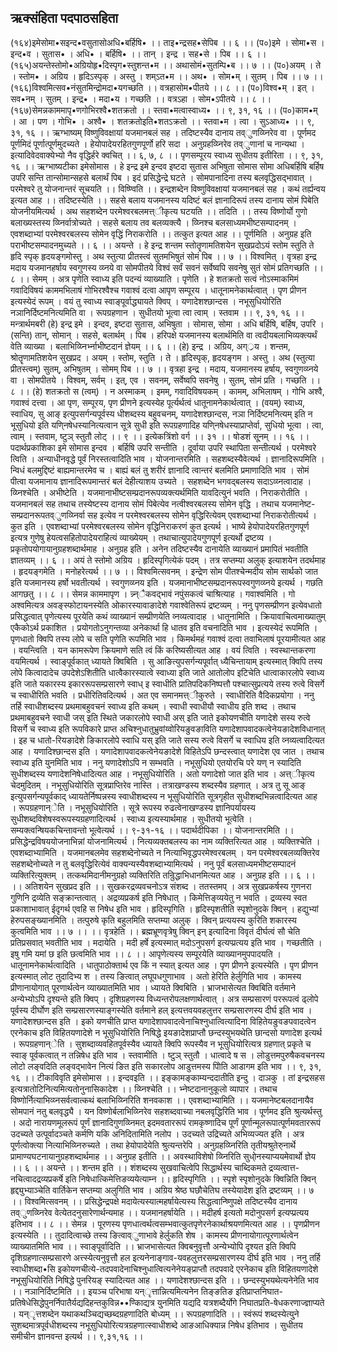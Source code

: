 ## ऋक्संहिता पदपाठसहिता
(१६४)इमेसोमा•सइन्द•वसुतासोअधि•बर्हिषि• ।। ताइ•न्द्रसह•सेपिब ।। ६ ।।
(प०)इमे । सोमा•स । इन्द•व । सुतास• । अधि• । बर्हिषि• ।। तान् । इन्द्र । सह•से । पिब ।। ६ ।।
(१६५)अयन्तेस्तोमो•अग्रियोहृ•दिस्पृग•स्तुशन्त•म ।। अथासोमं•सुतम्पि•ब ।। ७ ।।
(प०)अयम् । ते । स्तोम• । अग्रिय । हृदिऽस्पृक् । अस्तु । शम्ऽत•म ।। अथ• । सोम•म् । सुतम् । पिब ।। ७ ।।
(१६६)विश्वमित्सव•नंसुतमिन्द्रोमदा•यगच्छति ।। वत्रहासोम•पीतये ।। ८ ।।
(प०)विश्व•म् । इत् । सव•नम् । सुतम् । इन्द्र• । मदा•य । गच्छति ।। वत्रऽहा । सोम•ऽपीतये ।। ८ ।।
(१६७)सेमन्नकाममापृ•णगोभिरश्वै•शतक्रतो ।। स्तवा•मत्वास्वाध्य• ।। ९, ३१, १६ ।।
(प०)काम•म् । आ । पण । गोभि• । अश्वै• । शतक्रतोइति•शतऽक्रतो ।। स्तवा•म । त्वा । सुऽआध्य• ।। ९, ३१, १६ ।।
ऋग्भाष्यम्
विष्णुविवक्षायां यजमानबलं सह ।
तदिष्टस्यैव दानाय तव्ुणव्य्निरेव वा ।
पूर्णमद पूर्णमिदं पूर्णात्पूर्णमुदच्यते ।
हेयोपादेयरहितगुणपूर्णो हरि सदा ।
अनुग्रहव्य्निरेव तव्ुणानां च नान्यथा । 
इत्यादिवेदवाक्येभ्यो नैव वृद्धिर्हरे क्वचित् ।। ६, ७, ८ ।।
पृणसम्पूरय स्वाध्य सुधीतय इतीरिता ।। ९, ३१, १६ ।।
ऋग्भाष्यटीका
इमेसोमास । हे इन्द्र इमे इन्दव इष्टदा सुतास अभिषुता सोमास सोमा अधिबर्हिषि बर्हिष उपरि सन्ति तान्सोमान्सहसे बलार्थं पिब । इदं प्रसिद्धेन्द्रे घटते । सोमपानादिना तस्य बलवृद्धिसद्भावात् । परमेश्वरे तु योजनान्तरं सूचयति ।। विष्ण्विति ।। इन्द्रशब्देन विष्णुविवक्षायां यजमानबलं सह । कथं तर्ह्यन्वय इत्यत आह ।। तदिष्टस्येति ।। सहसे बलाय यजमानस्य यदिष्टं बलं ज्ञानादिरूपं तस्य दानाय सोमं पिबेति योजनीयमित्यर्थ । अथ सहशब्देन परमेश्वरबलमत्त्ीकृत्य घटयति ।। तदिति ।। तस्य विष्णोर्यो गुणो बलाख्यस्तस्य व्य्निर्वात्रोच्यते । सहसे बलाय तव बलव्यक्त्यै । व्य्निश्च बलसाध्यमभीष्टसम्पादनम् । एवशब्दाभ्यां परमेश्वरबलस्य सोमेन वृद्धिं निराकरोति ।। तत्कुत इत्यत आह ।। पूर्णमिति । अनुग्रह इति पराभीष्टसम्पादनमुच्यते ।। ६ ।।
अयन्ते । हे इन्द्र शन्तम स्तोतॄणामतिशयेन सुखप्रदोऽयं स्तोम स्तुति ते हृदि स्पृक् हृदयङ्गमोस्तु । अथ स्तुत्या प्रीतस्त्वं सुतमभिषुतं सोमं पिब ।। ७ ।।
विश्वमित् । वृत्रहा इन्द्र मदाय यजमानहर्षाय स्वगुणस्य व्य्नये वा सोमपीतये विश्वं सर्वं सवनं सर्वेष्वपि सवनेषु सुतं सोमं प्रतिगच्छति ।। ८ ।।
सेमम् । अत्र पृणेति स्वाध्य इति पदन्यं व्याख्याति । पृणेति । हे शतक्रतो सत्वं नोऽस्माकमिमं गवादिविषयं काममभिलाषं गोभिरश्वैश्च गवाश्वं दत्वा आपृण सम्पूरय । धातूनामनेकार्थत्वात् । पृण प्रीणन इत्यस्येदं रूपम् । वयं तु स्वाध्य स्वाङ्पूर्वाद्ध्यायते क्विप् । यणादेशश्छान्दस । नभूसुधियोरिति नञानिर्दिष्टमनित्यमिति वा । रूपग्रहणान । सुधीतयो भूत्वा त्वा त्वाम् । स्तवाम ।। ९, ३१, १६ ।।
मन्त्रार्थमबरी
(हे) इन्द्र इमे । इन्दव, इष्टदा सुतास, अभिषुता । सोमास, सोमा । अधि बर्हिषि, बर्हिष, उपरि । (सन्ति) तान्, सोमान् । सहसे, बलार्थम् । पिब । हरिपक्षे यजमानस्य बलार्थमिति वा त्वदीयबलाभिव्यक्त्यर्थं वेति व्याख्या । बलाभिव्य्निर्भ्नाभीष्टदानं ज्ञेयम् ।। ६ ।।
(हे) इन्द्र । अग्रिय, अग््रय । शन्तम, श्रोतॄणामतिशयेन सुखप्रद । अयम् । स्तोम, स्तुति । ते । हृदिस्पृक्, हृदयङ्गम । अस्तु । अथ (स्तुत्या प्रीतस्त्वम्) सुतम्, अभिषुतम् । सोमम् पिब ।। ७ ।।
वृत्रहा इन्द्र । मदाय, यजमानस्य हर्षाय, स्वगुणव्य्नये वा । सोमपीतये । विश्वम्, सर्वम् । इत्, एव । सवनम्, सर्वेष्वपि सवनेषु । सुतम्, सोमं प्रति । गच्छति ।। ८ ।।
(हे) शतक्रतो स (त्वम्) । न अस्माकम् । इमम्, गवादिविषयकम् । कामम्, अभिलाषम् । गोभि अश्वै, गवाश्वं दत्त्वा । आ पृण, सम्पूरय, पृण प्रीणने इत्यस्येह पूर्त्यर्थत्वं धातूनामनेकार्थत्वात् । (वयम्) स्वाध्य, स्वाधिय, सु आङ् इत्युपसर्गन्यपूर्वस्य धीशब्दस्य बहुवचनम्, यणादेशश्छान्दस, नञा निर्दिष्टमनित्यम् इति न भूसुधियो इति यणि्नषेधस्यानित्यत्वान सूत्रे सुधी इति रूपग्रहणादिह यणि्नषेधस्याप्राप्तेर्वा, सुधियो भूत्वा । त्वा, त्वाम् । स्तवाम, ष्टुञ् स्तुतौ लोट् ।। ९ ।। इत्येकत्रिंशो वर्ग ।। ३१ ।। षोडशं सू्नम् ।। १६ ।।
पदार्थप्रकाशिका
इमे सोमास इन्दव । बर्हिषि उपरि सन्तीति । दूर्वाया उपरि स्थापिता सन्तीत्यर्थ । परमेश्वरे त्विति । अन्याधीनवृद्धे पूर्वं निरस्तत्वादिति भाव । योजनान्तरमिति । सहशब्दस्यैवेत्यर्थ । ज्ञानादिरूपमिति । न्विधं बलमुद्दिष्टं बाह्यमान्तरमेव च । बाह्यं बलं तु शरीरं ज्ञानादि त्वान्तरं बलमिति प्रमाणादिति भाव । सोमं पीत्वा यजमानाय ज्ञानादिरूपमान्तरं बलं देहीत्याशय उच्यते । सहशब्देन भगवद्बलस्य सदाऽव्य्नत्वादाह । व्य्निश्चेति । अभीष्टेति । यजमानाभीष्टसम्प्रदानरूपव्यक्त्यर्थमिति यावदित्यु्नं भवति । निराकरोतीति । यजमानबलं सह तथाच तस्येष्टस्य दानाय सोमं पिबेत्येव नत्वीश्वरबलस्य सोमेन वृद्धि । तथाच यजमानेष्ट-सम्प्रदानरूपतव्ुणव्य्निर्वा सह इत्येव न परमेश्वरबलस्य सोमेन वृद्धिरित्येवम् एवशब्दाभ्यां निराकरोतीत्यर्थ । कुत इति । एवशब्दाभ्यां परमेश्वरबलस्य सोमेन वृद्धिनिराकरणं कुत इत्यर्थ । भाष्ये हेयोपादेयरहितगुणपूर्ण इत्यत्र गुणेषु हेयत्वसहितोपादेयराहित्यं व्याख्येयम् । तथाचात्युपादेयगुणपूर्ण इत्यर्थो द्रष्टव्य । प्रकृतोपयोगायानुग्रहशब्दार्थमाह । अनुग्रह इति । अनेन तदिष्टस्यैव दानायेति व्याख्यानं प्रमापितं भवतीति ज्ञातव्यम् ।। ६ ।।
अयं ते स्तोमो अग्रिय । हृदिस्पृगित्येकं पदम् । तत्र सप्तम्या अलुक् इत्याशयेन तदर्थमाह । हृदयङ्गमेति । मनोहरेत्यर्थ ।। ७ ।।
विश्वमित्सवनम् । इन्द्रेण सोम पीतश्चेन्मदीय सोम सार्थको जात इति यजमानस्य हर्षो भवतीत्यर्थ । स्वगुणव्य्नय इति । यजमानाभीष्टसम्प्रदानरूपस्वगुणव्य्नये इत्यर्थ । गछति आगछतु ।। ८ ।।
सेमन्न काममापृण । न्न्न्ैकवद्भावं नपुंसकत्वं चाश्रित्याह । गवाश्वमिति । गो अश्वमित्यत्र अवङ्स्फोटायनस्येति ओकारस्यावाङादेशे गवाश्वेतिरूपं द्रष्टव्यम् ।
ननु पृणसम्प्रीणन इत्येवधातो प्रसिद्धत्वात् पृणेत्यस्य पूरयेति कथं व्याख्यानं सम्प्रीणयेति व्नव्यत्वादाह । धातूनामिति । क्रियावाचित्वमाख्यातुम् एकैकोऽर्थ प्रकाशित । प्रयोगतोऽनुगन्तव्या अनेकार्था हि धातव इति वचनादिति भाव । इत्यस्येदं रूपमिति । पृणधातो क्विपि तस्य लोपे च सति पृणेति रूपमिति भाव । किमर्थमहं गवाश्वं दत्वा तवाभिलाषं पूरयामीत्यत आह । वयन्त्विति । यन कामरूपेण क्रियमाणे सति त्वं किं करिष्यसीत्यत आह । वयं त्विति । स्वस्थान्तकरणा वयमित्यर्थ । स्वाङ्पूर्वकात् ध्यायते क्विबिति । सु आङित्युपसर्गन्यपूर्वात् ध्यैचिन्तायाम् इत्यस्मात् क्विपि तस्य लोपे कित्वादादेच उपदेशेऽशितीति धात्वैकारस्यात्वे स्वाध्या इति जाते आतोलोप इटिचेति धात्वाकारलोपे स्वाध्य इति जाते यकारस्य इकाररूपसम्प्रसारणे स्वाध् इ स्वाधीति प्रातिपदिकनिष्पत्तौ पश्चात्सुप्रत्यये तस्य 
रुत्वे विसर्गे च स्वाधीरिति भवति । प्रधीरितिवदित्यर्थ । अत एव समानमत्त्ीकुरुते । 
स्वाधीरिति वैदिकप्रयोगा ।
ननु तर्हि स्वाधीशब्दस्य प्रथमाबहुवचनं स्वाध्य इति कथम् । स्वाधी स्वाधीयौ स्वाधीय इति शब्द । तथाच प्रथमाबहुवचने स्वाधी जस् इति स्थिते जकारलोपे स्वाधी अस् इति जाते इकोयणचीति यणादेशे सस्य रुत्वे विसर्गे च स्वाध्य इति रूपविकारे प्राप्त अचिश्नुधातुभ्रुवांय्वोरियङुवङाविति यणादेशापवादकत्वेनेयङादेशविधानात् । इह च धातो-रियङादेशे ङिकारलोपे स्वाधि यस् इति जाते सस्य रुत्वे विसर्गे च स्वाधिय इति व्नव्यत्वादित्यत आह । यणादिश्छान्दस इति । यणादेशापवादकत्वेनेयङादेशे विहितेऽपि छन्दस्त्वात् यणादेश एव जात । तथाच स्वाध्य इति यु्नमिति भाव ।
ननु यणादेशोऽपि न सम्भवति । नभूसुधियो एतयोरचि परे यण् न स्यादिति सुधीशब्दस्य यणादेशनिषेधादित्यत आह । नभूसुधियोरिति । अतो यणादेशो जात इति भाव । अत्त्ीकृत्य चेदमुदितम् । नभूसुधियोरिति सूत्रप्राप्तिरेव नास्ति । तत्राखण्डस्य शब्दस्यैव ग्रहणात् । अत्र तु सू आङ् इत्युपसर्गन्यपूर्वकाद् ध्यायतेर्निष्पन्नस्य स्वाधीशब्दस्य न भूसुधियोरिति सूत्रगृहीत सुधीशब्दभिन्नत्वादित्यत आह । रूपग्रहणान्ेति । नभूसुधियोरिति । सूत्रे रूपस्य रुढत्वेनाखण्डस्य ज्ञानिपर्यायस्य सुधीशब्दविशेषस्वरूपस्यग्रहणादित्यर्थ । स्वाध्य इत्यस्यार्थमाह । सुधीतयो भूत्वेति । सम्यक्त्वन्षियकचिन्तावन्तो भूत्वेत्यर्थ ।। ९-३१-१६ ।।
पदार्थदीपिका
।। योजनान्तरमिति ।। प्रसिद्धेन्द्रविषययोजनाभिन्नां योजनामित्यर्थ । नित्यव्यक्तबलस्य का नाम व्यक्तिरित्यत आह । व्यक्तिश्चेति । एवशब्दाभ्यामिति । यजमानबलमेव सहशब्देनोच्यते न नित्याभिवृद्धपरमेश्वरबलम् । यन परमेश्वरबलव्यक्तिरेव सहशब्देनोच्यते न तु बलवृद्धिरित्येवं वाक्यन्यस्यैवशब्दाभ्यामित्यर्थ । ननु पूर्वं बलसाध्यमभीष्टसम्पादनं व्यक्तिरित्युक्तम् । तत्कथमिदानीमनुग्रहो व्यक्तिरिति तन्रुिद्धाभिधानमित्यत आह । अनुग्रह इति ।। ६ ।।
।। अतिशयेन सुखप्रद इति ।। सुखकरद्रव्यवचनोऽत्र संशब्द । ततस्तमप् । अत्र सुखप्रकर्षस्य गुणनरा गुणिनि द्रव्येति सङ्क्रान्तत्वात् । अद्रव्यप्रकर्ष इति निषेधात् । किमेत्तिङ्व्ययेतु न भवति । द्रव्यस्य स्वत प्रकाशाभावात् ईदृगर्थ एवहि स निषेध इति भाव । हृदिस्पृगिति । हृदिस्पृशतीति स्पृशोनुदके क्विन् । हद्युभ्यां हेरुपसङ्ख्यानमिति । तत्पुरुषे कृति बहुलमिति सप्तम्या अलुक् । क्विन् प्रत्ययस्य कुरिति शकारस्य कुत्वमिति भाव ।। ७ ।।
।। वृत्रहेति ।। ब्रह्मभ्रूणवृत्रेषु क्विन् इन् इत्यादिना विवृतं दीर्घत्वं सौ चेति प्रतिप्रसवात् भवतीति भाव । मदायेति । मदी हर्षे इत्यस्मात् मदोऽनुपसर्ग इत्यप्प्रत्यय इति भाव । गच्छतीति । इषु गमि यमां छ इति छत्वमिति भाव ।। ८ ।।
आपृणेत्यस्य सम्पूरयेति व्याख्यानमुपपादयति । धातूनामनेकार्थत्वादिति । धातुपाठोक्तार्थ एव किं न स्यात् इत्यत आह । पृण प्रीणने इत्यस्येति । पृण प्रीणन इत्यस्मात् लोट तुदादिभ्य श । तस्य ङित्वात् लघूपधगुणाभाव । अतो हेरिति हेर्लुगिति भाव । कामस्य प्रीणानायोगात् पूरणार्थत्वेन व्याख्यातमिति भाव । ध्यायते क्विबिति । भ्राजभासेत्यत क्विबिति वर्तमाने अन्येभ्योऽपि दृश्यन्ते इति क्विप् । दृशिग्रहणस्य विध्यन्तरोपलक्षणार्थत्वात् । अत्र सम्प्रसारणं पररूपत्वं ढ्लोपे पूर्वस्य दीर्घोण इति सम्प्रसारणस्याङ्गस्येति वर्तमाने हल् इत्यत्तवयवहलुत्तर सम्प्रसारणस्य दीर्घ इति भाव । यणादेशश्छान्दस इति । इको यणचीति प्राप्त यणादेशापवादत्वेनाचिश्नुधात्वित्यादिना विहितेयङुवङपवादत्वेन एरनेकाच इति विहितयणादेशे न भूसुधियोरिति निषिद्धे इयङादेशप्राप्तौ छन्दस्युभयथेति छान्दसो यणादेश इत्यर्थ । रूपग्रहणान्ेति । सुशब्दाव्यवहितपूर्वस्यैव ध्यायते क्विपि रूपस्यैव न भूसुधियोरित्यत्र ग्रहणात् प्रकृते च स्वाङ् पूर्वकत्वात् न तन्निषेध इति भाव । स्तवामीति । ष्टुञ् स्तुतौ । धात्वादे ष स । लोडुत्तमपुरुषैकवचनस्य लोटो लङ्वदिति लङ्वद्भावेन नित्यं ङित इति सकारलोप आडुत्तमस्य पिोति आडागम इति भाव ।। ९, ३१, १६ ।।
टीकाविवृति
इमेसोमास ।। इन्दवइति ।। इङ्कामङ्काम्यन्ददातीति इन्दु । दाञकु । तां इन्द्रसहस इत्यत्रातोटिनित्यमित्यतोनुनासिकादेश ।। व्य्निश्चेति ।। भ्नेष्टदानानुकूलो व्यापार । तथाच विष्णोर्नित्याभिव्य्नसर्वत्वात्कथं बलाभिव्य्निरिति शनवकाश ।। एवशब्दाभ्यामिति ।। यजमानेष्टबलदानायैव सोमपानं नतु बलवृद्ध्यै । यन विष्णोर्बलाभिव्य्निरेव सहशब्दवाच्या नबलवृद्धिरिति भाव । पूर्णमद इति श्रुत्यर्थस्तु । अदो नारायणमूलरूपं पूर्णं ज्ञानादिगुणव्य्निमत् इदमवताररूपं रामकृष्णादिच पूर्णं पूर्णान्मूलरूपात्पूर्णमवताररूपं उदच्यते उत्पूर्वादञ्चते कर्मणि यकि अनिदितामिति नलोप । उदच्यते उद्रिच्यते अभिव्यज्यत इति । अत्र पूर्णत्वोक्त्या नित्याभिव्य्निरुच्यते । तथा हेयोपादेयेति श्रुत्यन्तरेपि । अनुग्रहव्य्निरिति तृतीयश्रुतेरु्नार्थे प्रामाण्यघटनायानुग्रहशब्दार्थमाह ।। अनुग्रह इतीति ।। अवस्थाविशेषो व्य्निरिति सुधो्नस्याप्ययमेवार्थो ज्ञेय ।। ६ ।।
अयन्ते ।। शन्तम इति ।। शंशब्दस्य सुखवाचित्वेपि सिद्धार्थस्य चाब्दिकमते द्रव्यत्वात्त-नचित्वादद्रव्यप्रकर्षे इति निषेधात्किमेत्तिङव्ययेत्याम्न ।। हृदिस्पृगिति ।। स्पृशे स्पृशोनुदके क्विन्निति क्विन् हृद्द्युभ्याञ्चेति वार्तिकेन सप्तम्या अलुगिति भाव । अग्रिय श्रेष्ठ घछौचेतिघ तस्येयादेश इति द्रष्टव्यम् ।। ७ ।।
विश्वमित्सवनम् ।। प्रसिद्धेन्द्रपक्षे मदायेत्यस्यात्महर्षायेत्यस्य सिद्धत्वान्ष्णिुपक्षे तदिष्टस्यैव दानाय तव्ुणव्य्निरेव वेत्येतदनुसारेणार्थन्यमाह ।। यजमानहर्षायेति ।। मदीहर्ष इत्यतो मदोनुपसर्ग इत्यप्प्रत्यय इतिभाव ।। ८ ।।
सेमन्न । पूरणस्य पृणधात्वर्थत्वसम्भवात्कुतपृणेरनेकार्थाश्रयणमित्यत आह ।। पृणप्रीणन इत्यस्येति ।। तुदादित्वाच्छे तस्य ङित्वाव्ुणाभावे हेर्लुकति शेष । कामस्य प्रीणनायोगात्पूरणार्थत्वेन व्याख्यातमिति भाव ।। स्वाङ्पूर्वादिति ।। भ्राजभासेत्यत क्विबनुवृत्तौ अन्येभ्योपि दृश्यत इति क्विपि दृशिग्रहणात्सम्प्रसारणे अत्त्स्येत्यनुवृत्तौ हल इत्यनेनाङ्गाव-यवहलुत्तरसम्प्रसारणस्य दीर्घ इति भाव । ननु तर्हि स्वाधीशब्दा•सि इकोयणचीत्ये-तदपवादेनाचिश्नुधात्वित्यनेनेयङ्प्राप्तौ तदपवादे एरनेकाच इति विहितयणादेशे नभूसुधियोरिति निषिद्धे पुनरियङ् स्यादित्यत आह ।। यणादेशश्छान्दस इति ।। छन्दस्युभयथेत्यनेनेति भाव ।। नञानिर्दिष्टमिति ।। इयञ्च परिभाषा यन्ृत्तान्नित्यमित्यनेन तिङ्ङतिङ इतिप्राप्तनिघात-प्रतिषेधेसिद्धेपुनर्निपातैर्यद्यदिहन्तकुविन्न••ण्कािद्यत्र यु्नमिति यद्यदि यत्रशब्दैर्योगे निघातप्रति-षेधकरणाज्ज्ञाप्यते । यन्ृत्तशब्देन यथाकथञ्चिद्यच्छब्दग्रहणादिति बोध्यम् ।। रूपग्रहणादिति ।। स्वंरूपं शब्दस्येत्यु्ने सुशब्दमात्रपूर्वधीशब्दस्य नभूसुधियोरित्यत्रग्रहणात्स्वाधीशब्दे आङआधिक्यान्न निषेध इतिभाव । सुधीतय समीचीन ज्ञानवन्त इत्यर्थ ।। ९,३१,१६ ।।
 